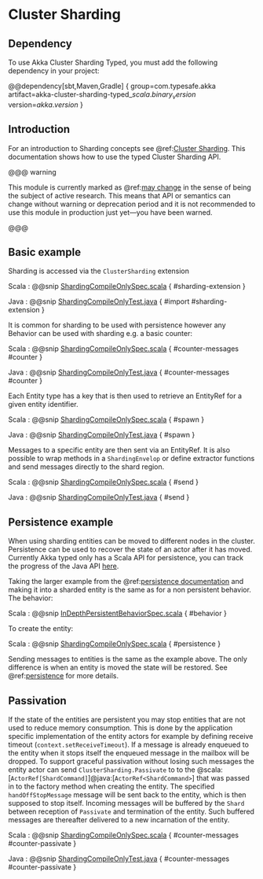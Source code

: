 # Cluster Sharding

## Dependency

To use Akka Cluster Sharding Typed, you must add the following dependency in your project:

@@dependency[sbt,Maven,Gradle] {
  group=com.typesafe.akka
  artifact=akka-cluster-sharding-typed_$scala.binary_version$
  version=$akka.version$
}

## Introduction

For an introduction to Sharding concepts see @ref:[Cluster Sharding](../cluster-sharding.md). This documentation shows how to use the typed
Cluster Sharding API.

@@@ warning

This module is currently marked as @ref:[may change](../common/may-change.md) in the sense
  of being the subject of active research. This means that API or semantics can
  change without warning or deprecation period and it is not recommended to use
  this module in production just yet—you have been warned.

@@@

## Basic example

Sharding is accessed via the `ClusterSharding` extension

Scala
:  @@snip [ShardingCompileOnlySpec.scala]($akka$/akka-cluster-sharding-typed/src/test/scala/docs/akka/cluster/sharding/typed/ShardingCompileOnlySpec.scala) { #sharding-extension }

Java
:  @@snip [ShardingCompileOnlyTest.java]($akka$/akka-cluster-sharding-typed/src/test/java/jdocs/akka/cluster/sharding/typed/ShardingCompileOnlyTest.java) { #import #sharding-extension }

It is common for sharding to be used with persistence however any Behavior can be used with sharding e.g. a basic counter:

Scala
:  @@snip [ShardingCompileOnlySpec.scala]($akka$/akka-cluster-sharding-typed/src/test/scala/docs/akka/cluster/sharding/typed/ShardingCompileOnlySpec.scala) { #counter-messages #counter }

Java
:  @@snip [ShardingCompileOnlyTest.java]($akka$/akka-cluster-sharding-typed/src/test/java/jdocs/akka/cluster/sharding/typed/ShardingCompileOnlyTest.java) { #counter-messages #counter }

Each Entity type has a key that is then used to retrieve an EntityRef for a given entity identifier.

Scala
:  @@snip [ShardingCompileOnlySpec.scala]($akka$/akka-cluster-sharding-typed/src/test/scala/docs/akka/cluster/sharding/typed/ShardingCompileOnlySpec.scala) { #spawn }

Java
:  @@snip [ShardingCompileOnlyTest.java]($akka$/akka-cluster-sharding-typed/src/test/java/jdocs/akka/cluster/sharding/typed/ShardingCompileOnlyTest.java) { #spawn }

Messages to a specific entity are then sent via an EntityRef.
It is also possible to wrap methods in a `ShardingEnvelop` or define extractor functions and send messages directly to the shard region.

Scala
:  @@snip [ShardingCompileOnlySpec.scala]($akka$/akka-cluster-sharding-typed/src/test/scala/docs/akka/cluster/sharding/typed/ShardingCompileOnlySpec.scala) { #send }

Java
:  @@snip [ShardingCompileOnlyTest.java]($akka$/akka-cluster-sharding-typed/src/test/java/jdocs/akka/cluster/sharding/typed/ShardingCompileOnlyTest.java) { #send }

## Persistence example

When using sharding entities can be moved to different nodes in the cluster. Persistence can be used to recover the state of
an actor after it has moved. Currently Akka typed only has a Scala API for persistence, you can track the progress of the
Java API [here](https://github.com/akka/akka/issues/24193).

Taking the larger example from the @ref:[persistence documentation](persistence.md#larger-example) and making it into
a sharded entity is the same as for a non persistent behavior. The behavior:

Scala
:  @@snip [InDepthPersistentBehaviorSpec.scala]($akka$/akka-persistence-typed/src/test/scala/docs/akka/persistence/typed/InDepthPersistentBehaviorSpec.scala) { #behavior }

To create the entity:

Scala
:  @@snip [ShardingCompileOnlySpec.scala]($akka$/akka-cluster-sharding-typed/src/test/scala/docs/akka/cluster/sharding/typed/ShardingCompileOnlySpec.scala) { #persistence }

Sending messages to entities is the same as the example above. The only difference is when an entity is moved the state will be restored.
See @ref:[persistence](persistence.md) for more details.

## Passivation

If the state of the entities are persistent you may stop entities that are not used to
reduce memory consumption. This is done by the application specific implementation of
the entity actors for example by defining receive timeout (`context.setReceiveTimeout`).
If a message is already enqueued to the entity when it stops itself the enqueued message
in the mailbox will be dropped. To support graceful passivation without losing such
messages the entity actor can send `ClusterSharding.Passivate` to to the
@scala:[`ActorRef[ShardCommand]`]@java:[`ActorRef<ShardCommand>`] that was passed in to
the factory method when creating the entity. The specified `handOffStopMessage` message
will be sent back to the entity, which is then supposed to stop itself. Incoming messages
will be buffered by the `Shard` between reception of `Passivate` and termination of the
entity. Such buffered messages are thereafter delivered to a new incarnation of the entity.

Scala
:  @@snip [ShardingCompileOnlySpec.scala]($akka$/akka-cluster-sharding-typed/src/test/scala/docs/akka/cluster/sharding/typed/ShardingCompileOnlySpec.scala) { #counter-messages #counter-passivate }

Java
:  @@snip [ShardingCompileOnlyTest.java]($akka$/akka-cluster-sharding-typed/src/test/java/jdocs/akka/cluster/sharding/typed/ShardingCompileOnlyTest.java) { #counter-messages #counter-passivate }
